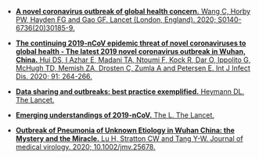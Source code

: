 * [**A novel coronavirus outbreak of global health concern.** Wang C, Horby PW, Hayden FG and Gao GF. Lancet (London, England). 2020; S0140-6736(20)30185-9.](https://doi.org/10.1016/S0140-6736(20)30185-9)

* [**The continuing 2019-nCoV epidemic threat of novel coronaviruses to global health - The latest 2019 novel coronavirus outbreak in Wuhan, China.** Hui DS, I Azhar E, Madani TA, Ntoumi F, Kock R, Dar O, Ippolito G, McHugh TD, Memish ZA, Drosten C, Zumla A and Petersen E. Int J Infect Dis. 2020; 91: 264-266.](https://doi.org/10.1016/j.ijid.2020.01.009)

* [**Data sharing and outbreaks: best practice exemplified.** Heymann DL. The Lancet.](https://doi.org/10.1016/S0140-6736(20)30184-7)

* [**Emerging understandings of 2019-nCoV.** The L. The Lancet.](https://doi.org/10.1016/S0140-6736(20)30186-0)

* [**Outbreak of Pneumonia of Unknown Etiology in Wuhan China: the Mystery and the Miracle.** Lu H, Stratton CW and Tang Y-W. Journal of medical virology. 2020; 10.1002/jmv.25678.](https://doi.org/10.1002/jmv.25678)